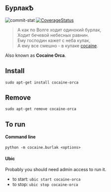 ## БурлакѢ
![commit-stat](https://travis-ci.org/karitra/burlak.svg?branch=master)
[![CoverageStatus](https://coveralls.io/repos/github/karitra/burlak/badge.svg)](https://coveralls.io/github/karitra/burlak)

> А как по Волге ходит одинокий бурлак,  
> Ходит бечевой небесных равнин.  
> Ему господин кажет с неба кулак,  
> А ему все смешно - в кулаке [cocaine](https://github.com/cocaine).  

Also known as __Cocaine Orca__.

## Install
`sudo apt-get install cocaine-orca`
## Remove
`sudo apt-get remove cocaine-orca`

## To run
#### Command line
`python -m cocaine.burlak <options>`
#### Ubic
Probably you should need admin access to run it.

 - to start: `ubic start cocaine-orca`
 - to stop: `ubic stop cocaine-orca`
